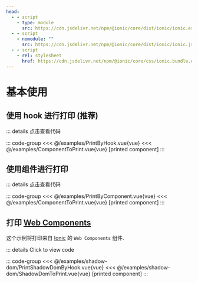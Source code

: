 ```yaml
---
head:
  - - script
    - type: module
      src: https://cdn.jsdelivr.net/npm/@ionic/core/dist/ionic/ionic.esm.js
  - - script
    - nomodule: ""
      src: https://cdn.jsdelivr.net/npm/@ionic/core/dist/ionic/ionic.js
  - - script
    - rel: stylesheet
      href: https://cdn.jsdelivr.net/npm/@ionic/core/css/ionic.bundle.css
---
```


# 基本使用

<script setup>
import PrintByComponent from "../../examples/PrintByComponent.vue"; 
import PrintByHook from "../../examples/PrintByHook.vue"; 
import PrintShadowDomByHook from "../../examples/shadow-dom/PrintShadowDomByHook.vue";
</script>

## 使用 hook 进行打印 (推荐)

<PrintByHook />

::: details 点击查看代码

::: code-group
<<< @/examples/PrintByHook.vue{vue}
<<< @/examples/ComponentToPrint.vue{vue} [printed component]
:::

## 使用组件进行打印

<PrintByComponent />

::: details 点击查看代码

::: code-group
<<< @/examples/PrintByComponent.vue{vue}
<<< @/examples/ComponentToPrint.vue{vue} [printed component]
:::

## 打印 [Web Components](https://developer.mozilla.org/en-US/docs/Web/API/Web_components)

这个示例将打印来自 [Ionic](https://ionicframework.com/) 的 `Web Components` 组件.

<PrintShadowDomByHook />

::: details Click to view code

::: code-group
<<< @/examples/shadow-dom/PrintShadowDomByHook.vue{vue}
<<< @/examples/shadow-dom/ShadowDomToPrint.vue{vue} [printed component]
:::
